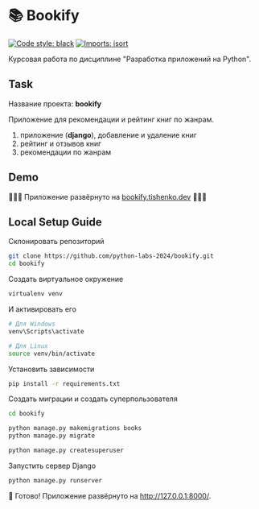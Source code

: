 # 📚 Bookify

[![Code style: black](https://img.shields.io/badge/code%20style-black-000000.svg)](https://github.com/psf/black)
[![Imports: isort](https://img.shields.io/badge/%20imports-isort-%231674b1?style=flat&labelColor=ef8336)](https://pycqa.github.io/isort/)


Курсовая работа по дисциплине "Разработка приложений на Python". 

## Task
Название проекта: **bookify**

Приложение для рекомендации и рейтинг книг по жанрам.
1. приложение (**django**), добавление и удаление книг
2. рейтинг и отзывов книг
3. рекомендации по жанрам

## Demo

🚀🚀🚀 Приложение развёрнуто на [bookify.tishenko.dev](https://bookify.tishenko.dev/) 🚀🚀🚀

## Local Setup Guide

Склонировать репозиторий

```bash
git clone https://github.com/python-labs-2024/bookify.git
cd bookify
```

Создать виртуальное окружение

```bash
virtualenv venv
```

И активировать его
```powershell
# Для Windows
venv\Scripts\activate
```

```bash
# Для Linux
source venv/bin/activate
```

Установить зависимости

```bash
pip install -r requirements.txt
```

Создать миграции и создать суперпользователя

```bash
cd bookify

python manage.py makemigrations books
python manage.py migrate

python manage.py createsuperuser
```

Запустить сервер Django
```bash
python manage.py runserver
```

🎉 Готово! Приложение развёрнуто на http://127.0.0.1:8000/.